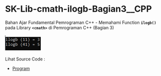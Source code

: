 # SK-Lib-cmath-ilogb-Bagian3__CPP
Bahan Ajar Fundamental Pemrograman C++ - Memahami Function <code><b>ilogb()</b></code> pada Library <code><b>&lt;cmath></b></code> di Pemrograman C++ (Bagian 3)<br><br>
<img src="https://github.com/RizkyKhapidsyah/SK-Lib-cmath-ilogb-Bagian3__CPP/blob/master/SK-Lib-cmath-ilogb-Bagian3__CPP/result/001.PNG"><br><br>
Lihat Source Code : <br>
- <a href="https://github.com/RizkyKhapidsyah/SK-Lib-cmath-ilogb-Bagian3__CPP/blob/master/SK-Lib-cmath-ilogb-Bagian3__CPP/Source.cpp">Program</a>
